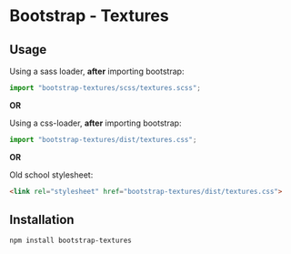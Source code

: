 # Bootstrap - Textures

## Usage

Using a sass loader, **after** importing bootstrap:
```javascript
import "bootstrap-textures/scss/textures.scss";
```
**OR**

Using a css-loader, **after** importing bootstrap:
```javascript
import "bootstrap-textures/dist/textures.css";
```

**OR**

Old school stylesheet:
```html
<link rel="stylesheet" href="bootstrap-textures/dist/textures.css">
```

## Installation

```sh
npm install bootstrap-textures
```
